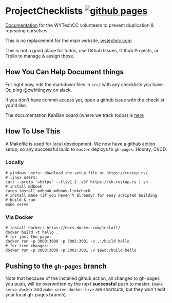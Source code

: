 # ProjectChecklists [![github pages](https://github.com/wytechcc/wytechcc.github.io/workflows/Github%20Pages/badge.svg)](https://github.com/wytechcc/wytechcc.github.io/actions?query=workflow%3A%22Github+Pages%22)
[Documentation] for the WYTechCC volunteers to prevent duplication
& repeating ourselves.

This is no replacement for the main website, [wytechcc.com](https://wytechcc.com)

This is not a good place for todos, use Github Issues, Github Projects, or Trello to manage & assign those.

## How You Can Help Document things
For right now, edit the markdown files in `src/` with any checklists you have. Or, ping
@cwhitingwy on slack.

If you don't have commit access yet, open a github issue with the checklist you'd like.

The documentation KanBan board (where we track todos) is [here](https://github.com/wytechcc/wytechcc.github.io/issues)

## How To Use This
A Makefile is used for local development. We now have a
github action setup, so any successful build to `master`
deploys to `gh-pages`. Hooray, CI/CD.

[Documentation]: https://wytechcc.github.io/

### Locally
```
# windows users: download the setup file at https://rustup.rs/
# linux users:
curl --proto '=https' --tlsv1.2 -sSf https://sh.rustup.rs | sh
# install mdbook
cargo install mdbook mdbook-linkcheck
# install make (if you haven't already) for easy scripted building
# build & run
make serve
```
### Via Docker
```
# install docker: https://docs.docker.com/install/
docker build -t hello .
# for just the page:
docker run -p 3000:3000 -p 3001:3001 -v .:/build hello
# for live changes:
docker run -p 3000:3000 -p 3001:3001 -v $pwd:/build hello
```

## Pushing to the `gh-pages` branch
Note that because of the installed github action, all
changes to gh-pages you push, will be overwritten by
the next **successful** push to master.
(`make serve-docker` and `make serve-docker-live` are shortcuts, but they won't edit your local gh-pages branch).
